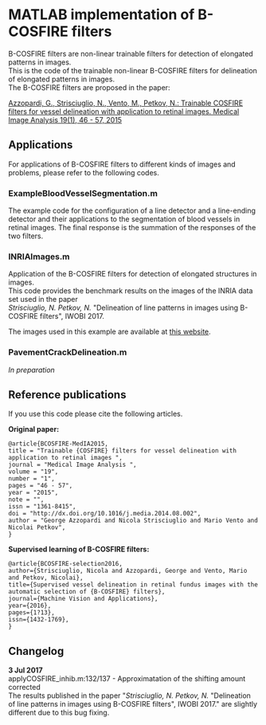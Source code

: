 # MATLAB implementation of B-COSFIRE filters
B-COSFIRE filters are non-linear trainable filters for detection of elongated patterns in images.  
This is the code of the trainable non-linear B-COSFIRE filters for delineation of elongated patterns
in images.  
The B-COSFIRE filters are proposed in the paper:

[Azzopardi, G., Strisciuglio, N., Vento, M., Petkov, N.: Trainable COSFIRE  filters for vessel delineation with application to retinal images. Medical Image Analysis 19(1), 46 - 57, 2015](http://www.cs.rug.nl/~george/articles/MEDIA2015.pdf)


## Applications
For applications of B-COSFIRE filters to different kinds of images and problems, please refer to the following codes.

### ExampleBloodVesselSegmentation.m
The example code for the configuration of a line detector and a line-ending detector and their 
applications to the segmentation of blood vessels in retinal images. 
The final response is the summation of the responses of the two filters. 

### INRIAImages.m
Application of the B-COSFIRE filters for detection of elongated structures in images.  
This code provides the benchmark results on the images of the INRIA data
set used in the paper  
_Strisciuglio, N. Petkov, N._ "Delineation of line patterns in images using B-COSFIRE filters", IWOBI 2017.

The images used in this example are available at [this website](http://www-sop.inria.fr/members/Florent.Lafarge/benchmark/line-network_extraction/line-networks.html).

### PavementCrackDelineation.m
_In preparation_

## Reference publications
If you use this code please cite the following articles. 

__Original paper:__  

	@article{BCOSFIRE-MedIA2015,
	title = "Trainable {COSFIRE} filters for vessel delineation with application to retinal images ",
	journal = "Medical Image Analysis ",
	volume = "19",
	number = "1",
	pages = "46 - 57",
	year = "2015",
	note = "",
	issn = "1361-8415",
	doi = "http://dx.doi.org/10.1016/j.media.2014.08.002",
	author = "George Azzopardi and Nicola Strisciuglio and Mario Vento and Nicolai Petkov",
	} 
 
__Supervised learning of B-COSFIRE filters:__  

	@article{BCOSFIRE-selection2016,
	author={Strisciuglio, Nicola and Azzopardi, George and Vento, Mario and Petkov, Nicolai},
	title={Supervised vessel delineation in retinal fundus images with the automatic selection of {B-COSFIRE} filters},
	journal={Machine Vision and Applications},
	year={2016},
	pages={1?13},
	issn={1432-1769},
	} 


## Changelog

__3 Jul 2017__  
applyCOSFIRE_inhib.m:132/137 - Approximatation of the shifting amount corrected  
The results published in the paper "_Strisciuglio, N. Petkov, N._ "Delineation of line patterns in images using B-COSFIRE filters", IWOBI 2017." are slightly different due to this bug fixing.


